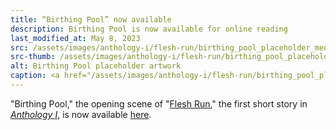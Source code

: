 ```yaml
---
title: “Birthing Pool” now available
description: Birthing Pool is now available for online reading
last_modified_at: May 8, 2023
src: /assets/images/anthology-i/flesh-run/birthing_pool_placeholder_med.jpg
src-thumb: /assets/images/anthology-i/flesh-run/birthing_pool_placeholder_small.jpg
alt: Birthing Pool placeholder artwork
caption: <a href="/assets/images/anthology-i/flesh-run/birthing_pool_placeholder.jpg" target="_blank">AI placeholder artwork</a> generated above using <a href="https://creator.nightcafe.studio/creation/CDxGVor8kqRB81q3qd1n" target="_blank">SD 1.5</a> — <a href="https://creativecommons.org/publicdomain/zero/1.0/" target="_blank">CC0 1.0</a>
---
```


"Birthing Pool," the opening scene of "[Flesh Run](/anthology-i/flesh-run/)," the first short story in *[Anthology I](/anthology-i/)*, is now available [here](/anthology-i/flesh-run/birthing-pool/).